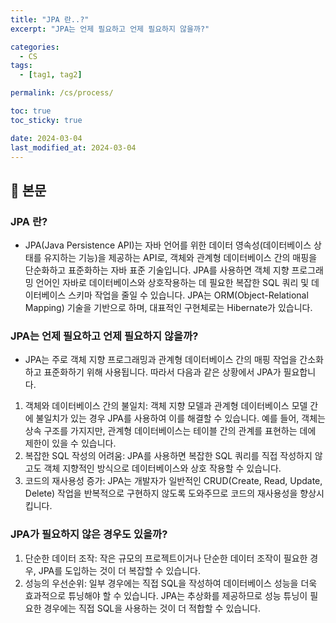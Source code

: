 ```yaml
---
title: "JPA 란..?"
excerpt: "JPA는 언제 필요하고 언제 필요하지 않을까?"

categories:
  - CS
tags:
  - [tag1, tag2]

permalink: /cs/process/

toc: true
toc_sticky: true

date: 2024-03-04
last_modified_at: 2024-03-04
---
```


## 🔎 본문

### JPA 란?
* JPA(Java Persistence API)는 자바 언어를 위한 데이터 영속성(데이터베이스 상태를 유지하는 기능)을 제공하는 API로, 객체와 관계형 데이터베이스 간의 매핑을 단순화하고 표준화하는 자바 표준 기술입니다. JPA를 사용하면 객체 지향 프로그래밍 언어인 자바로 데이터베이스와 상호작용하는 데 필요한 복잡한 SQL 쿼리 및 데이터베이스 스키마 작업을 줄일 수 있습니다. JPA는 ORM(Object-Relational Mapping) 기술을 기반으로 하며, 대표적인 구현체로는 Hibernate가 있습니다.

### JPA는 언제 필요하고 언제 필요하지 않을까?
* JPA는 주로 객체 지향 프로그래밍과 관계형 데이터베이스 간의 매핑 작업을 간소화하고 표준화하기 위해 사용됩니다. 따라서 다음과 같은 상황에서 JPA가 필요합니다.
1. 객체와 데이터베이스 간의 불일치: 객체 지향 모델과 관계형 데이터베이스 모델 간에 불일치가 있는 경우 JPA를 사용하여 이를 해결할 수 있습니다. 예를 들어, 객체는 상속 구조를 가지지만, 관계형 데이터베이스는 테이블 간의 관계를 표현하는 데에 제한이 있을 수 있습니다.
2. 복잡한 SQL 작성의 어려움: JPA를 사용하면 복잡한 SQL 쿼리를 직접 작성하지 않고도 객체 지향적인 방식으로 데이터베이스와 상호 작용할 수 있습니다.
3. 코드의 재사용성 증가: JPA는 개발자가 일반적인 CRUD(Create, Read, Update, Delete) 작업을 반복적으로 구현하지 않도록 도와주므로 코드의 재사용성을 향상시킵니다.

### JPA가 필요하지 않은 경우도 있을까?
1. 단순한 데이터 조작: 작은 규모의 프로젝트이거나 단순한 데이터 조작이 필요한 경우, JPA를 도입하는 것이 더 복잡할 수 있습니다.
2. 성능의 우선순위: 일부 경우에는 직접 SQL을 작성하여 데이터베이스 성능을 더욱 효과적으로 튜닝해야 할 수 있습니다. JPA는 추상화를 제공하므로 성능 튜닝이 필요한 경우에는 직접 SQL을 사용하는 것이 더 적합할 수 있습니다.







